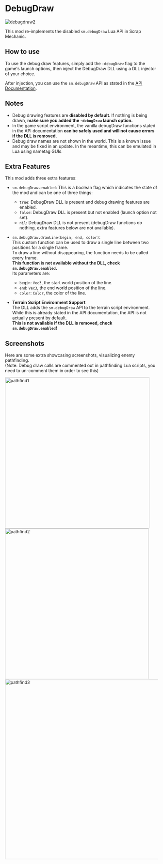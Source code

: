 # DebugDraw

![debugdraw2](https://github.com/user-attachments/assets/cefaa5fc-f26e-4dde-a5e1-ed4c2a22c1a4)

This mod re-implements the disabled `sm.debugDraw` Lua API in Scrap Mechanic.

## How to use

To use the debug draw features, simply add the `-debugDraw` flag to the game's launch options, then inject the DebugDraw DLL using a DLL injector of your choice.

After injection, you can use the `sm.debugDraw` API as stated in the [API Documentation](https://scrapmechanicdocs.com/docs/Game-Script-Environment/Static-Functions/sm.debugDraw).

## Notes
- Debug drawing features are **disabled by default**. If nothing is being drawn, **make sure you added the `-debugDraw` launch option.**
- In the game script environment, the vanilla debugDraw functions stated in the API documentation **can be safely used and will not cause errors if the DLL is removed.**
- Debug draw names are not shown in the world. This is a known issue and may be fixed in an update. In the meantime, this can be emulated in Lua using nametag GUIs.

## Extra Features

This mod adds three extra features:
- `sm.debugDraw.enabled`:
  This is a boolean flag which indicates the state of the mod and can be one of three things:
  - `true`: DebugDraw DLL is present and debug drawing features are enabled.
  - `false`: DebugDraw DLL is present but not enabled (launch option not set).
  - `nil`: DebugDraw DLL is not present (debugDraw functions do nothing, extra features below are not available).  

- `sm.debugDraw.drawLine(begin, end, color)`:  
  This custom function can be used to draw a single line between two positions for a single frame.  
  To draw a line without disappearing, the function needs to be called every frame.  
  **This function is not available without the DLL, check `sm.debugDraw.enabled`.**  
  Its parameters are:
  - `begin`: `Vec3`, the start world position of the line.
  - `end`: `Vec3`, the end world position of the line.
  - `color`: `Color`, the color of the line.

- **Terrain Script Environment Support**  
  The DLL adds the `sm.debugDraw` API to the terrain script environment.  
  While this is already stated in the API documentation, the API is not actually present by default.  
  **This is not available if the DLL is removed, check `sm.debugDraw.enabled`!**

## Screenshots

Here are some extra showcasing screenshots, visualizing enemy pathfinding.  
(Note: Debug draw calls are commented out in pathfinding Lua scripts, you need to un-comment them in order to see this)  

<img width="476" height="498" alt="pathfind1" src="https://github.com/user-attachments/assets/371dd073-3437-4cfe-af6e-662ce6848535" />

<img width="473" height="497" alt="pathfind2" src="https://github.com/user-attachments/assets/71f267b7-babb-4de2-9e09-7888a14596f1" />

<img width="1083" height="594" alt="pathfind3" src="https://github.com/user-attachments/assets/18c1ee91-cad1-46c1-85ae-490574a100f6" />

